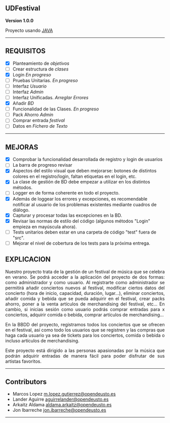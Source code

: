 ## UDFestival

**Version 1.0.0**

Proyecto usando [JAVA](https://github.com/topics/java)

---

## REQUISITOS

- [x] Planteamiento de *objetivos*
- [ ] Crear estructura de *clases*
- [x] Login *En progreso*
- [ ] Pruebas Unitarias. *En progreso* 
- [ ] Interfaz *Usuario*
- [ ] Interfaz *Admin*
- [ ] Interfaz Unificadas. *Arreglar Errores*
- [x] Añadir *BD*
- [ ] Funcionalidad de las Clases. *En progreso*
- [ ] Pack Ahorro *Admin*
- [ ] Comprar entrada *festival*
- [ ] Datos en *Fichero de Texto*

---

## MEJORAS

- [x] Comprobar la funcionalidad desarrollada de registro y login de usuarios
- [ ]  La barra de progreso revisar
- [x]  Aspectos del estilo visual que deben mejorarse: botones de distintos colores en el registro/login, faltan etiquetas en el login, etc.
- [x]  La clase de gestión de BD debe empezar a utilizar en los distintos métodos.
- [ ]  Logger en de forma coherente en todo el proyecto.
- [x]  Además de loggear los errores y excepciones, es recomendable notificar al usuario de los problemas existentes mediante cuadros de diálogo.
- [x]  Capturar y procesar todas las excepciones en la BD.
- [x]  Revisar las normas de estilo del código (algunos métodos "Login" empieza en mayúscula ahora).
- [ ]  Tests unitarios deben estar en una carpeta de código "test" fuera de "src".
- [ ]  Mejorar el nivel de cobertura de los tests para la próxima entrega.

## EXPLICACION
<p align="justify"> 
Nuestro proyecto trata de la gestión de un festival de música que se celebra en verano. Se podrá acceder a la aplicación del proyecto de dos formas: como administrador y como usuario. 
Al registrarte como administrador se permitirá añadir conciertos nuevos al festival, modificar ciertos datos del concierto (hora de inicio, capacidad, duración, lugar…), eliminar conciertos, añadir comida y bebida que se pueda adquirir en el festival, crear packs ahorro, poner a la venta artículos de merchandising del festival, etc…
En cambio, si inicias sesión como usuario podrás comprar entradas para x conciertos, adquirir comida o bebida, comprar artículos de merchandising…
</p> 
<p align="justify"> 
En la BBDD del proyecto, registramos todos los conciertos que se ofrecen en el festival, así como todo los usuarios que se registren y las compras que haga cada usuario ya sea de tickets para los conciertos, comida o bebida o incluso artículos de merchandising.
</p>
<p align="justify"> 
Este proyecto está dirigido a las personas apasionadas por la música que podrán adquirir entradas de manera fácil para poder disfrutar de sus artistas favoritos.
</p> 

---

## Contributors

- Marcos Lopez <m.lopez.gutierrez@opendeusto.es>
- Lander Aguirre <aguirrelander@opendeusto.es>
- Arkaitz Aldama <aldama.arkaitz@opendeusto.es> 
- Jon Ibarreche <jon.ibarreche@opendeusto.es>
---
